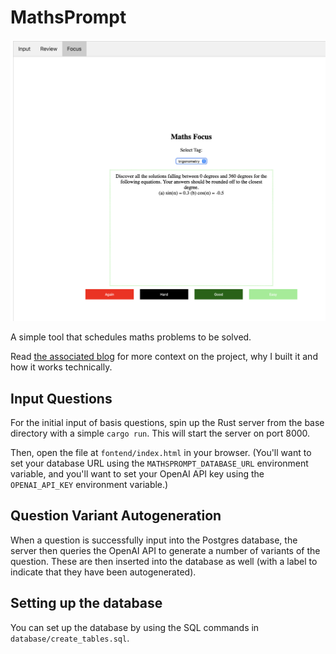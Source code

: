 # MathsPrompt

![](assets/mp-focus.png)

A simple tool that schedules maths problems to be solved.

Read [the associated blog](https://mlops.systems/posts/2023-07-23-maths-prompt-rust-project.html) for more context on the project, why I built it and how it works technically.

## Input Questions

For the initial input of basis questions, spin up the Rust server from the base
directory with a simple `cargo run`. This will start the server on port 8000.

Then, open the file at `fontend/index.html` in your browser. (You'll want to 
set your database URL using the `MATHSPROMPT_DATABASE_URL` environment variable,
and you'll want to set your OpenAI API key using the `OPENAI_API_KEY`
environment variable.)

## Question Variant Autogeneration

When a question is successfully input into the Postgres database, the server
then queries the OpenAI API to generate a number of variants of the question.
These are then inserted into the database as well (with a label to indicate that
they have been autogenerated).

## Setting up the database

You can set up the database by using the SQL commands in `database/create_tables.sql`.
